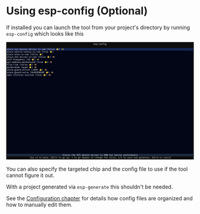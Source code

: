 # Using esp-config (Optional)

If installed you can launch the tool from your project's directory by running `esp-config` which looks like this

![Screenshot](../assets/esp-config.png)

You can also specify the targeted chip and the config file to use if the tool cannot figure it out.

With a project generated via `esp-generate` this shouldn't be needed.

See the [Configuration chapter](../application-development/configuration.md) for details how config files are organized and how to manually edit them.
